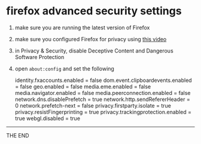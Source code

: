 # firefox advanced security settings

1. make sure you are running the latest version of Firefox
2. make sure you configured Firefox for privacy using [this video][001]
3. in Privacy & Security, disable Deceptive Content and Dangerous Software
   Protection
4. open `about:config` and set the following

    identity.fxaccounts.enabled = false
    dom.event.clipboardevents.enabled = false
    geo.enabled = false
    media.eme.enabled = false
    media.navigator.enabled = false
    media.peerconnection.enabled = false
    network.dns.disablePrefetch = true
    network.http.sendRefererHeader = 0
    network.prefetch-next = false
    privacy.firstparty.isolate = true
    privacy.resistFingerprinting = true
    privacy.trackingprotection.enabled = true
    webgl.disabled =  true


[001]: https://www.youtube.com/watch?v=NH4DdXC0RFw "SK firefox security guide"

---

THE END
